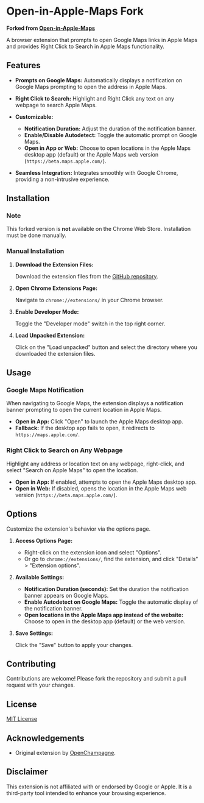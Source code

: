 # Open-in-Apple-Maps Fork

**Forked from [Open-in-Apple-Maps](https://github.com/openchampagne/open-in-Apple-Maps)**

A browser extension that prompts to open Google Maps links in Apple Maps and provides Right Click to Search in Apple Maps functionality.

## Features

- **Prompts on Google Maps:** Automatically displays a notification on Google Maps prompting to open the address in Apple Maps.

- **Right Click to Search:** Highlight and Right Click any text on any webpage to search Apple Maps.

- **Customizable:**
  - **Notification Duration:** Adjust the duration of the notification banner.
  - **Enable/Disable Autodetect:** Toggle the automatic prompt on Google Maps.
  - **Open in App or Web:** Choose to open locations in the Apple Maps desktop app (default) or the Apple Maps web version (`https://beta.maps.apple.com/`).

- **Seamless Integration:** Integrates smoothly with Google Chrome, providing a non-intrusive experience.

## Installation

### Note

This forked version is **not** available on the Chrome Web Store. Installation must be done manually.

### Manual Installation

1. **Download the Extension Files:**

   Download the extension files from the [GitHub repository](https://github.com/yourusername/open-in-Apple-Maps-fork/releases).

2. **Open Chrome Extensions Page:**

   Navigate to `chrome://extensions/` in your Chrome browser.

3. **Enable Developer Mode:**

   Toggle the "Developer mode" switch in the top right corner.

4. **Load Unpacked Extension:**

   Click on the "Load unpacked" button and select the directory where you downloaded the extension files.

## Usage

### Google Maps Notification

When navigating to Google Maps, the extension displays a notification banner prompting to open the current location in Apple Maps.

- **Open in App:** Click "Open" to launch the Apple Maps desktop app.
- **Fallback:** If the desktop app fails to open, it redirects to `https://maps.apple.com/`.

### Right Click to Search on Any Webpage

Highlight any address or location text on any webpage, right-click, and select "Search on Apple Maps" to open the location.

- **Open in App:** If enabled, attempts to open the Apple Maps desktop app.
- **Open in Web:** If disabled, opens the location in the Apple Maps web version (`https://beta.maps.apple.com/`).

## Options

Customize the extension's behavior via the options page.

1. **Access Options Page:**

   - Right-click on the extension icon and select "Options".
   - Or go to `chrome://extensions/`, find the extension, and click "Details" > "Extension options".

2. **Available Settings:**

   - **Notification Duration (seconds):** Set the duration the notification banner appears on Google Maps.
   - **Enable Autodetect on Google Maps:** Toggle the automatic display of the notification banner.
   - **Open locations in the Apple Maps app instead of the website:** Choose to open in the desktop app (default) or the web version.

3. **Save Settings:**

   Click the "Save" button to apply your changes.

## Contributing

Contributions are welcome! Please fork the repository and submit a pull request with your changes.

## License

[MIT License](LICENSE)

## Acknowledgements

- Original extension by [OpenChampagne](https://github.com/openchampagne/open-in-Apple-Maps).

## Disclaimer

This extension is not affiliated with or endorsed by Google or Apple. It is a third-party tool intended to enhance your browsing experience.
